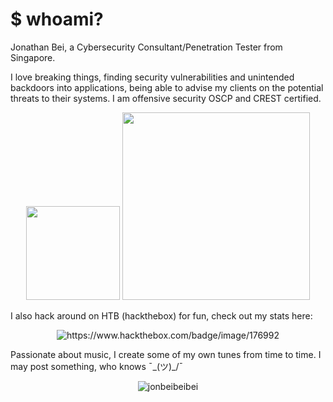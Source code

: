 # $ whoami?

Jonathan Bei, a Cybersecurity Consultant/Penetration Tester from Singapore.

I love breaking things, finding security vulnerabilities and unintended backdoors into applications, being able to advise my clients on the potential threats to their systems. I am offensive security OSCP and CREST certified. 

 <div style="text-align:center"; class="parent">
        <img class="half-page-image" src="https://raw.githubusercontent.com/jonbeibeibei/jonbeibeibei-site/master/docs/PWK-OSCP-badge.png" width="150">
        <img class="half-page-image" src="https://raw.githubusercontent.com/jonbeibeibei/jonbeibeibei-site/master/docs/crest.png" width="300">
</div>

I also hack around on HTB (hackthebox) for fun, check out my stats here: 
<p align="center"> <img src="https://www.hackthebox.com/badge/image/176992" alt="https://www.hackthebox.com/badge/image/176992" />
  
Passionate about music, I create some of my own tunes from time to time. I may post something, who knows ¯\_(ツ)_/¯

<p align="center"> <img src="https://github-readme-stats.vercel.app/api?username=jonbeibeibei&show_icons=true&theme=gruvbox&count_private=true" alt="jonbeibeibei" />
